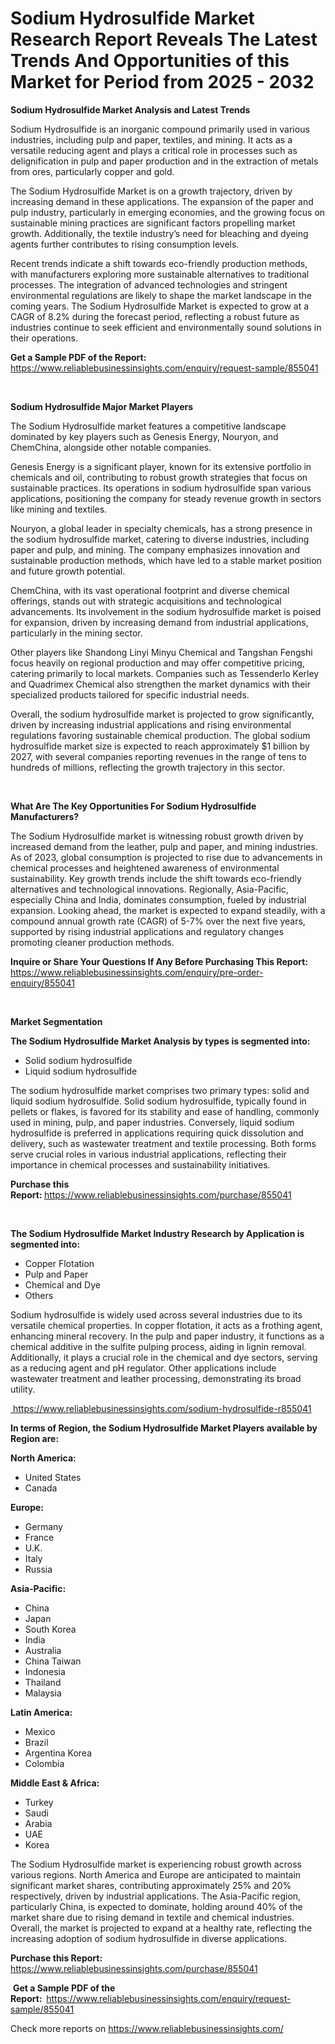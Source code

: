 <p><h1>Sodium Hydrosulfide Market Research Report Reveals The Latest Trends And Opportunities of this Market for Period from 2025 - 2032</h1></p><p><strong>Sodium Hydrosulfide Market Analysis and Latest Trends</strong></p>
<p><p>Sodium Hydrosulfide is an inorganic compound primarily used in various industries, including pulp and paper, textiles, and mining. It acts as a versatile reducing agent and plays a critical role in processes such as delignification in pulp and paper production and in the extraction of metals from ores, particularly copper and gold.</p><p>The Sodium Hydrosulfide Market is on a growth trajectory, driven by increasing demand in these applications. The expansion of the paper and pulp industry, particularly in emerging economies, and the growing focus on sustainable mining practices are significant factors propelling market growth. Additionally, the textile industry’s need for bleaching and dyeing agents further contributes to rising consumption levels.</p><p>Recent trends indicate a shift towards eco-friendly production methods, with manufacturers exploring more sustainable alternatives to traditional processes. The integration of advanced technologies and stringent environmental regulations are likely to shape the market landscape in the coming years. The Sodium Hydrosulfide Market is expected to grow at a CAGR of 8.2% during the forecast period, reflecting a robust future as industries continue to seek efficient and environmentally sound solutions in their operations.</p></p>
<p><strong>Get a Sample PDF of the Report:&nbsp;</strong> <a href="https://www.reliablebusinessinsights.com/enquiry/request-sample/855041?utm_campaign=2295&utm_medium=2&utm_source=Github&utm_content=ia&utm_term=31032025&utm_id=sodium-hydrosulfide">https://www.reliablebusinessinsights.com/enquiry/request-sample/855041</a></p>
<p>&nbsp;</p>
<p><strong>Sodium Hydrosulfide Major Market Players</strong></p>
<p><p>The Sodium Hydrosulfide market features a competitive landscape dominated by key players such as Genesis Energy, Nouryon, and ChemChina, alongside other notable companies. </p><p>Genesis Energy is a significant player, known for its extensive portfolio in chemicals and oil, contributing to robust growth strategies that focus on sustainable practices. Its operations in sodium hydrosulfide span various applications, positioning the company for steady revenue growth in sectors like mining and textiles.</p><p>Nouryon, a global leader in specialty chemicals, has a strong presence in the sodium hydrosulfide market, catering to diverse industries, including paper and pulp, and mining. The company emphasizes innovation and sustainable production methods, which have led to a stable market position and future growth potential.</p><p>ChemChina, with its vast operational footprint and diverse chemical offerings, stands out with strategic acquisitions and technological advancements. Its involvement in the sodium hydrosulfide market is poised for expansion, driven by increasing demand from industrial applications, particularly in the mining sector.</p><p>Other players like Shandong Linyi Minyu Chemical and Tangshan Fengshi focus heavily on regional production and may offer competitive pricing, catering primarily to local markets. Companies such as Tessenderlo Kerley and Quadrimex Chemical also strengthen the market dynamics with their specialized products tailored for specific industrial needs.</p><p>Overall, the sodium hydrosulfide market is projected to grow significantly, driven by increasing industrial applications and rising environmental regulations favoring sustainable chemical production. The global sodium hydrosulfide market size is expected to reach approximately $1 billion by 2027, with several companies reporting revenues in the range of tens to hundreds of millions, reflecting the growth trajectory in this sector.</p></p>
<p>&nbsp;</p>
<p><strong>What Are The Key Opportunities For Sodium Hydrosulfide Manufacturers?</strong></p>
<p><p>The Sodium Hydrosulfide market is witnessing robust growth driven by increased demand from the leather, pulp and paper, and mining industries. As of 2023, global consumption is projected to rise due to advancements in chemical processes and heightened awareness of environmental sustainability. Key growth trends include the shift towards eco-friendly alternatives and technological innovations. Regionally, Asia-Pacific, especially China and India, dominates consumption, fueled by industrial expansion. Looking ahead, the market is expected to expand steadily, with a compound annual growth rate (CAGR) of 5-7% over the next five years, supported by rising industrial applications and regulatory changes promoting cleaner production methods.</p></p>
<p><strong>Inquire or Share Your Questions If Any Before Purchasing This Report:</strong> <a href="https://www.reliablebusinessinsights.com/enquiry/pre-order-enquiry/855041?utm_campaign=2295&utm_medium=2&utm_source=Github&utm_content=ia&utm_term=31032025&utm_id=sodium-hydrosulfide">https://www.reliablebusinessinsights.com/enquiry/pre-order-enquiry/855041</a></p>
<p>&nbsp;</p>
<p><strong>Market Segmentation</strong></p>
<p><strong>The Sodium Hydrosulfide Market Analysis by types is segmented into:</strong></p>
<p><ul><li>Solid sodium hydrosulfide</li><li>Liquid sodium hydrosulfide</li></ul></p>
<p><p>The sodium hydrosulfide market comprises two primary types: solid and liquid sodium hydrosulfide. Solid sodium hydrosulfide, typically found in pellets or flakes, is favored for its stability and ease of handling, commonly used in mining, pulp, and paper industries. Conversely, liquid sodium hydrosulfide is preferred in applications requiring quick dissolution and delivery, such as wastewater treatment and textile processing. Both forms serve crucial roles in various industrial applications, reflecting their importance in chemical processes and sustainability initiatives.</p></p>
<p><strong>Purchase this Report:&nbsp;</strong><a href="https://www.reliablebusinessinsights.com/purchase/855041?utm_campaign=2295&utm_medium=2&utm_source=Github&utm_content=ia&utm_term=31032025&utm_id=sodium-hydrosulfide">https://www.reliablebusinessinsights.com/purchase/855041</a></p>
<p>&nbsp;</p>
<p><strong>The Sodium Hydrosulfide Market Industry Research by Application is segmented into:</strong></p>
<p><ul><li>Copper Flotation</li><li>Pulp and Paper</li><li>Chemical and Dye</li><li>Others</li></ul></p>
<p><p>Sodium hydrosulfide is widely used across several industries due to its versatile chemical properties. In copper flotation, it acts as a frothing agent, enhancing mineral recovery. In the pulp and paper industry, it functions as a chemical additive in the sulfite pulping process, aiding in lignin removal. Additionally, it plays a crucial role in the chemical and dye sectors, serving as a reducing agent and pH regulator. Other applications include wastewater treatment and leather processing, demonstrating its broad utility.</p></p>
<p><a href="https://www.reliablebusinessinsights.com/sodium-hydrosulfide-r855041?utm_campaign=2295&utm_medium=2&utm_source=Github&utm_content=ia&utm_term=31032025&utm_id=sodium-hydrosulfide">&nbsp;https://www.reliablebusinessinsights.com/sodium-hydrosulfide-r855041</a></p>
<p><strong>In terms of Region, the Sodium Hydrosulfide Market Players available by Region are:</strong></p>
<p>
    <p> <strong> North America: </strong>
        <ul>
            <li>United States</li>
            <li>Canada</li>
        </ul>
        </p> 
    <p> <strong> Europe: </strong>
        <ul>
            <li>Germany</li>
            <li>France</li>
            <li>U.K.</li>
            <li>Italy</li>
            <li>Russia</li>
        </ul>
        </p> 
    <p> <strong> Asia-Pacific: </strong>
        <ul>
            <li>China</li>
            <li>Japan</li>
            <li>South Korea</li>
            <li>India</li>
            <li>Australia</li>
            <li>China Taiwan</li>
            <li>Indonesia</li>
            <li>Thailand</li>
            <li>Malaysia</li>
        </ul>
        </p> 
    <p> <strong> Latin America: </strong>
        <ul>
            <li>Mexico</li>
            <li>Brazil</li>
            <li>Argentina Korea</li>
            <li>Colombia</li>
        </ul>
        </p> 
    <p> <strong> Middle East & Africa: </strong>
        <ul>
            <li>Turkey</li>
            <li>Saudi</li>
            <li>Arabia</li>
            <li>UAE</li>
            <li>Korea</li>
        </ul>
    </p>
    </p>
<p><p>The Sodium Hydrosulfide market is experiencing robust growth across various regions. North America and Europe are anticipated to maintain significant market shares, contributing approximately 25% and 20% respectively, driven by industrial applications. The Asia-Pacific region, particularly China, is expected to dominate, holding around 40% of the market share due to rising demand in textile and chemical industries. Overall, the market is projected to expand at a healthy rate, reflecting the increasing adoption of sodium hydrosulfide in diverse applications.</p></p>
<p><strong>Purchase this Report: </strong><a href="https://www.reliablebusinessinsights.com/purchase/855041?utm_campaign=2295&utm_medium=2&utm_source=Github&utm_content=ia&utm_term=31032025&utm_id=sodium-hydrosulfide">https://www.reliablebusinessinsights.com/purchase/855041</a></p>
<p>&nbsp;<strong>Get a Sample PDF of the Report:&nbsp;&nbsp;</strong><a href="https://www.reliablebusinessinsights.com/enquiry/request-sample/855041?utm_campaign=2295&utm_medium=2&utm_source=Github&utm_content=ia&utm_term=31032025&utm_id=sodium-hydrosulfide">https://www.reliablebusinessinsights.com/enquiry/request-sample/855041</a></p>
<p><strong></strong></p>
<p>Check more reports on <a href="https://www.reliablebusinessinsights.com/?utm_campaign=2295&utm_medium=2&utm_source=Github&utm_content=ia&utm_term=31032025&utm_id=sodium-hydrosulfide">https://www.reliablebusinessinsights.com/</a></p>